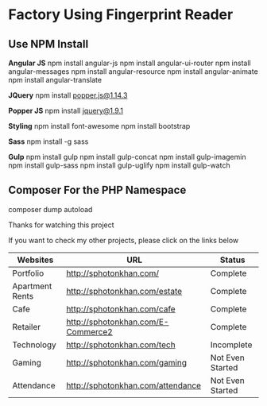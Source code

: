 # Factory Using Fingerprint Reader #

## Use NPM Install ##

**Angular JS**
npm install angular-js
npm install angular-ui-router
npm install angular-messages
npm install angular-resource
npm install angular-animate
npm install angular-translate

**JQuery**
npm install popper.js@1.14.3

**Popper JS**
npm install jquery@1.9.1

**Styling**
npm install font-awesome
npm install bootstrap 

**Sass**
npm install -g sass

**Gulp**
npm install gulp 
npm install gulp-concat
npm install gulp-imagemin
npm install gulp-sass
npm install gulp-uglify
npm install gulp-watch


## Composer For the  PHP Namespace ##
composer dump autoload

Thanks for watching this project

If you want to check my other projects, please click on the links below

Websites | URL | Status
--------------- | ---------------------------- | ----------------
Portfolio | http://sphotonkhan.com/ | Complete 
Apartment Rents | http://sphotonkhan.com/estate | Complete
Cafe | http://sphotonkhan.com/cafe | Complete
Retailer | http://sphotonkhan.com/E-Commerce2 | Complete
Technology | http://sphotonkhan.com/tech | Incomplete
Gaming | http://sphotonkhan.com/gaming | Not Even Started
Attendance | http://sphotonkhan.com/attendance | Not Even Started